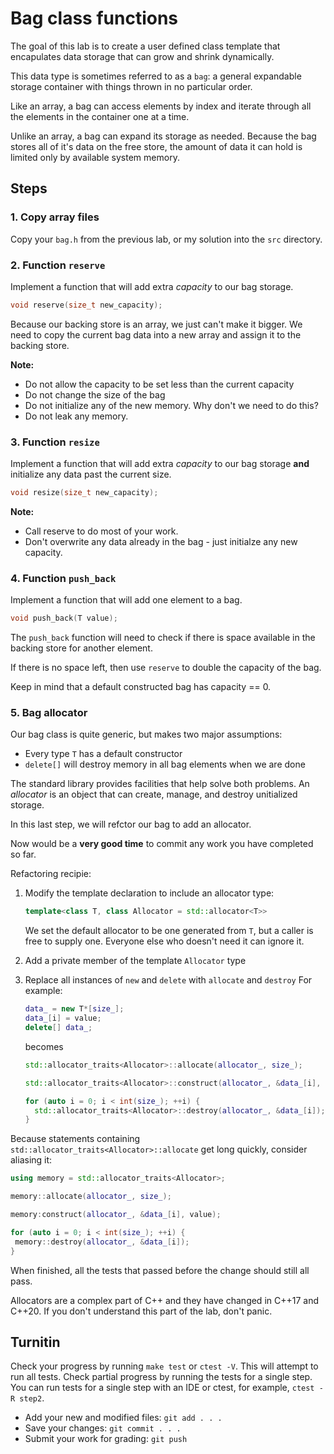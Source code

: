 # Bag class functions

The goal of this lab is to create a user defined
class template that encapulates data storage that can grow
and shrink dynamically.

This data type is sometimes referred to as a `bag`:
a general expandable storage container with things thrown in
no particular order.

Like an array, a bag can access elements by index and
iterate through all the elements in the container one at a time.

Unlike an array, a bag can expand its storage as needed.
Because the bag stores all of it's data on the free store,
the amount of data it can hold is limited only by available system memory.

## Steps

### 1. Copy array files
Copy your `bag.h` from the previous lab,
or my solution into the `src` directory.

### 2. Function `reserve`
Implement a function that will add extra *capacity* to our bag storage.

```cpp
void reserve(size_t new_capacity);
```
Because our backing store is an array, we just can't make it bigger.
We need to copy the current bag data into a new array and assign 
it to the backing store.

**Note:**

- Do not allow the capacity to be set less than the current capacity
- Do not change the size of the bag
- Do not initialize any of the new memory.
  Why don't we need to do this?
- Do not leak any memory.

### 3. Function `resize`
Implement a function that will add extra *capacity* to our bag storage
**and** initialize any data past the current size.

```cpp
void resize(size_t new_capacity);
```

**Note:**

- Call reserve to do most of your work.
- Don't overwrite any data already in the bag -
  just initialze any new capacity.

### 4. Function `push_back`
Implement a function that will add one element to a bag.

```cpp
void push_back(T value);
```

The `push_back` function will need to check if there is space available
in the backing store for another element.

If there is no space left,
then use `reserve` to double the capacity of the bag.

Keep in mind that a default constructed bag has capacity == 0.

### 5. Bag allocator
Our bag class is quite generic, but makes two major assumptions:

- Every type `T` has a default constructor
- `delete[]` will destroy memory in all bag elements when we are done

The standard library provides facilities that help solve both problems.
An *allocator* is an object that can create, manage, and destroy
unitialized storage.

In this last step, we will refctor our bag to add an allocator.

Now would be a **very good time** to commit any work you have completed so far.

Refactoring recipie:

1. Modify the template declaration to include an allocator type:

   ```cpp
   template<class T, class Allocator = std::allocator<T>>
   ```

   We set the default allocator to be one generated from `T`,
   but a caller is free to supply one.
   Everyone else who doesn't need it can ignore it.
1. Add a private member of the template `Allocator` type
1. Replace all instances of `new` and `delete` with `allocate` and `destroy`
   For example:

   ```cpp
   data_ = new T*[size_];
   data_[i] = value;
   delete[] data_;
   ```

   becomes

   ```cpp
   std::allocator_traits<Allocator>::allocate(allocator_, size_);
   
   std::allocator_traits<Allocator>::construct(allocator_, &data_[i], value);

   for (auto i = 0; i < int(size_); ++i) {
     std::allocator_traits<Allocator>::destroy(allocator_, &data_[i]);
   }

   ```

Because statements containing `std::allocator_traits<Allocator>::allocate` 
get long quickly, consider aliasing it:

```cpp
using memory = std::allocator_traits<Allocator>;

memory::allocate(allocator_, size_);

memory:construct(allocator_, &data_[i], value);

for (auto i = 0; i < int(size_); ++i) {
 memory::destroy(allocator_, &data_[i]);
}

```

When finished, all the tests that passed before the change
should still all pass.

Allocators are a complex part of C++ and they have changed in
C++17 and C++20.
If you don't understand this part of the lab, don't panic.

## Turnitin
Check your progress by running `make test` or `ctest -V`.
This will attempt to run all tests.
Check partial progress by running the tests for a single step.
You can run tests for a single step with an IDE or ctest,
for example, `ctest -R step2`.

- Add your new and modified files: `git add . . . `
- Save your changes: `git commit . . . `
- Submit your work for grading: `git push`


